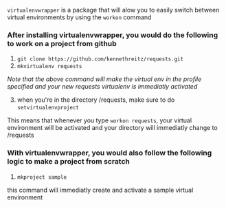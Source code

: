 `virtualenvwrapper` is a package that will alow you to easily switch between virtual environments by using the `workon` command

### After installing virtualenvwrapper, you would do the following to work on a project from github
1. `git clone https://github.com/kennethreitz/requests.git`
2. `mkvirtualenv requests`

*Note that the above command will make the virtual env in the profile specified and your new requests virtualenv is immediatly activated*

3. when you're in the directory /requests, make sure to do `setvirtualenvproject`

This means that whenever you type `workon requests`, your virtual environment will be activated and your directory will immediatly change to /requests

### With virtualenvwrapper, you would also follow the following logic to make a project from scratch

1. `mkproject sample`

this command will immediatly create and activate a sample virtual environment
